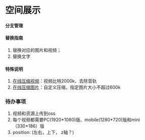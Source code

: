 # 空间展示

#### 分支管理


#### 替换指南
1. 替换对应的图片和视频；
2. 替换文字


#### 特殊说明

1.  [在线压缩视频](https://www.compresss.com/cn/compress-video.html)：视频比特2000k、去除音轨
1.  [在线压缩图片](https://yasuo.xunjiepdf.com/img/)：自定义压缩，指定图片大小不超过600k



### 待办事项

1. 视频和资源上传到oss
2. 每个视频都需要PC(1920\*1080)版、mobile(1280\*720)版和mini（330\*186）版
3. position: (左右，上下， z轴？)

